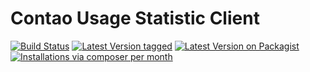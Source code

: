 Contao Usage Statistic Client
=============================
[![Build Status](https://travis-ci.org/contao-community-alliance/usage-statistic-client.svg?branch=develop)](https://travis-ci.org/contao-community-alliance/usage-statistic-client)
[![Latest Version tagged](http://img.shields.io/github/tag/contao-community-alliance/usage-statistic-client.svg)](https://github.com/contao-community-alliance/usage-statistic-client/tags)
[![Latest Version on Packagist](http://img.shields.io/packagist/v/contao-community-alliance/usage-statistic-client.svg)](https://packagist.org/packages/contao-community-alliance/usage-statistic-client)
[![Installations via composer per month](http://img.shields.io/packagist/dm/contao-community-alliance/usage-statistic-client.svg)](https://packagist.org/packages/contao-community-alliance/usage-statistic-client)

